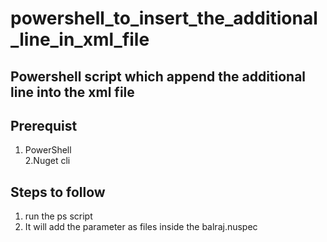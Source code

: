 # powershell_to_insert_the_additional_line_in_xml_file
## Powershell script which append the additional line into the xml file
## Prerequist
1. PowerShell  
2.Nuget cli  
## Steps to follow 
1. run the ps script 
2. It will add the parameter as files inside the balraj.nuspec
  <files>
    <file src="**" target="./*" />
  </files>
